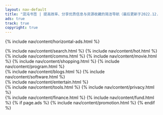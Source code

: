```yaml
---
layout: nav-default
title: "混沌书签 | 提高效率、分享优质信息与资源收藏的简洁导航（最后更新于2022.12.01）"
ads: true
track: true
copyright: true
---
```


{% include nav/content/horizontal-ads.html %}
<div class="nav-content">
    {% include nav/content/search.html %}
    {% include nav/content/hot.html %}
    {% include nav/content/comms.html %}
    {% include nav/content/movie.html %}
    {% include nav/content/shopping.html %}
    {% include nav/content/program.html %}
</div>
<div class="nav-content">
    {% include nav/content/blogs.html %}
    {% include nav/content/software.html %}
</div>
{% include nav/content/entertain.html %}
<div class="nav-content">
    {% include nav/content/tools.html %}
    {% include nav/content/privacy.html %}
</div>
{% include nav/content/finance.html %}
{% include nav/content/fund.html %}
{% if page.ads %}
{% include nav/content/promotion.html %}
{% endif %}


